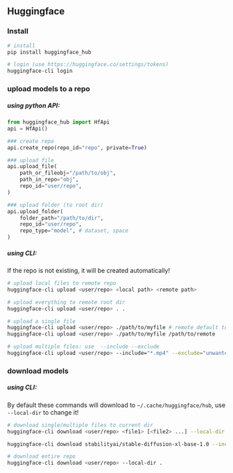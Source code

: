 ## Huggingface

### Install

```bash
# install
pip install huggingface_hub

# login (use https://huggingface.co/settings/tokens)
huggingface-cli login
```


### upload models to a repo

##### using python API:

```python
from huggingface_hub import HfApi
api = HfApi()

### create repo
api.create_repo(repo_id="repo", private=True)

### upload file
api.upload_file(
    path_or_fileobj="/path/to/obj",
    path_in_repo="obj",
    repo_id="user/repo",
)

### upload folder (to root dir)
api.upload_folder(
    folder_path="/path/to/dir",
    repo_id="user/repo",
    repo_type="model", # dataset, space
)
```

##### using CLI:

If the repo is not existing, it will be created automatically!

```bash
# upload local files to remote repo
huggingface-cli upload <user/repo> <local path> <remote path>

# upload everything to remote root dir
huggingface-cli upload <user/repo> . .

# upload a single file 
huggingface-cli upload <user/repo> ./path/to/myfile # remote default to .
huggingface-cli upload <user/repo> ./path/to/myfile /path/to/remote

# upload multiple files: use  --include --exclude
huggingface-cli upload <user/repo> --include="*.mp4" --exclude="unwanted*"
```


### download models

##### using CLI:

By default these commands will download to `~/.cache/huggingface/hub`, use `--local-dir` to change it!

```bash
# download single/multiple files to current dir
huggingface-cli download <user/repo> <file1> [<file2> ...] --local-dir .

huggingface-cli download stabilityai/stable-diffusion-xl-base-1.0 --include "*.safetensors" --exclude "*.fp16.*"*

# download entire repo
huggingface-cli download <user/repo> --local-dir .
```


